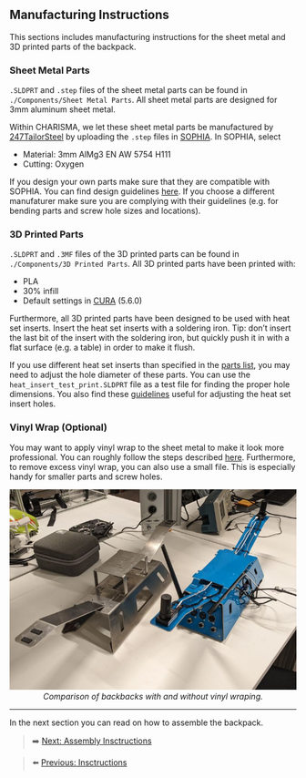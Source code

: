## Manufacturing Instructions

This sections includes manufacturing instructions for the sheet metal and 3D printed parts of the backpack.

### Sheet Metal Parts

`.SLDPRT` and `.step` files of the sheet metal parts can be found in `./Components/Sheet Metal Parts`. All sheet metal parts are designed for 3mm aluminum sheet metal.

Within CHARISMA, we let these sheet metal parts be manufactured by [247TailorSteel](https://www.247tailorsteel.com/en) by uploading the `.step` files in [SOPHIA](https://www.247tailorsteel.com/en/sophia). In SOPHIA,  select 
- Material: 3mm AlMg3 EN AW 5754 H111
- Cutting: Oxygen

If you design your own parts make sure that they are compatible with SOPHIA. You can find design guidelines [here](https://www.247tailorsteel.com/en/service/submission-rules-and-guidelines). 
If you choose a different manufaturer make sure you are complying with their guidelines (e.g. for bending parts and screw hole sizes and locations). 

### 3D Printed Parts

`.SLDPRT` and `.3MF` files of the 3D printed parts can be found in `./Components/3D Printed Parts`. All 3D printed parts have been printed with:
- PLA
- 30% infill
- Default settings in [CURA](https://ultimaker.com/software/ultimaker-cura/) (5.6.0)

Furthermore, all 3D printed parts have been designed to be used with heat set inserts. 
Insert the heat set inserts with a soldering iron. Tip: don’t insert the last bit of the insert with the soldering iron, but quickly push it in with a flat surface (e.g. a table) in order to make it flush.

If you use different heat set inserts than specified in the [parts list](@TODO), you may need to adjust the hole diameter of these parts. You can use the `heat_insert_test_print.SLDPRT` file as a test file for finding the proper hole dimensions. You also find these [guidelines](https://www.spirol.com/assets/files/ins-wp-how-to-design-the-proper-hole-for-heat-ultrasonic-inserts-us.pdf) useful for adjusting the heat set insert holes.

### Vinyl Wrap (Optional)

You may want to apply vinyl wrap to the sheet metal to make it look more professional. 
You can roughly follow the steps described [here](https://www.wikihow.com/Apply-Vinyl-Wrap). Furthermore, to remove excess vinyl wrap, you can also use a small file. This is especially handy for smaller parts and screw holes. 

<p align="center" width="100%">
    <img src="../Images/Assembly%20Instructions/wrapping_comparison.jpg">
    <br>
    <em>Comparison of backbacks with and without vinyl wraping.</em>
</p>

***

In the next section you can read on how to assemble the backpack.

> ➡️ [Next: Assembly Insctructions](./8.2-assembly-instructions.md)

> ⬅️ [Previous: Insctructions](./8.1-manufacturing-instructions.md)

